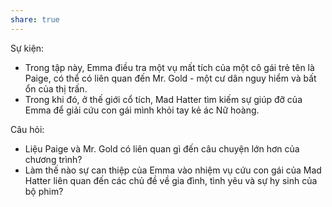 ```yaml
---
share: true
---
```

Sự kiện:

-   Trong tập này, Emma điều tra một vụ mất tích của một cô gái trẻ tên là Paige, có thể có liên quan đến Mr. Gold - một cư dân nguy hiểm và bất ổn của thị trấn.
-   Trong khi đó, ở thế giới cổ tích, Mad Hatter tìm kiếm sự giúp đỡ của Emma để giải cứu con gái mình khỏi tay kẻ ác Nữ hoàng.

Câu hỏi:

-   Liệu Paige và Mr. Gold có liên quan gì đến câu chuyện lớn hơn của chương trình?
-   Làm thế nào sự can thiệp của Emma vào nhiệm vụ cứu con gái của Mad Hatter liên quan đến các chủ đề về gia đình, tình yêu và sự hy sinh của bộ phim?